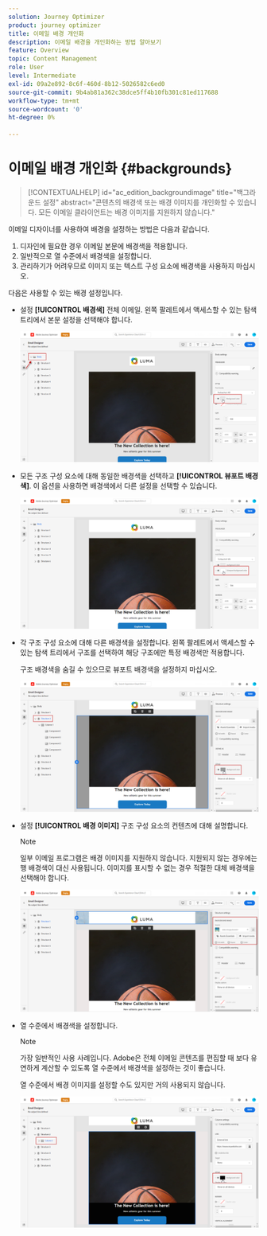 ```yaml
---
solution: Journey Optimizer
product: journey optimizer
title: 이메일 배경 개인화
description: 이메일 배경을 개인화하는 방법 알아보기
feature: Overview
topic: Content Management
role: User
level: Intermediate
exl-id: 09a2e892-8c6f-460d-8b12-5026582c6ed0
source-git-commit: 9b4ab81a362c38dce5ff4b10fb301c81ed117688
workflow-type: tm+mt
source-wordcount: '0'
ht-degree: 0%

---
```


# 이메일 배경 개인화 {#backgrounds}

>[!CONTEXTUALHELP]
>id="ac_edition_backgroundimage"
>title="백그라운드 설정"
>abstract="콘텐츠의 배경색 또는 배경 이미지를 개인화할 수 있습니다. 모든 이메일 클라이언트는 배경 이미지를 지원하지 않습니다."

이메일 디자이너를 사용하여 배경을 설정하는 방법은 다음과 같습니다.

1. 디자인에 필요한 경우 이메일 본문에 배경색을 적용합니다.
1. 일반적으로 열 수준에서 배경색을 설정합니다.
1. 관리하기가 어려우므로 이미지 또는 텍스트 구성 요소에 배경색을 사용하지 마십시오.

다음은 사용할 수 있는 배경 설정입니다.

* 설정 **[!UICONTROL 배경색]** 전체 이메일. 왼쪽 팔레트에서 액세스할 수 있는 탐색 트리에서 본문 설정을 선택해야 합니다.

   ![](assets/background_1.png)

* 모든 구조 구성 요소에 대해 동일한 배경색을 선택하고 **[!UICONTROL 뷰포트 배경색]**. 이 옵션을 사용하면 배경색에서 다른 설정을 선택할 수 있습니다.

   ![](assets/background_2.png)

* 각 구조 구성 요소에 대해 다른 배경색을 설정합니다. 왼쪽 팔레트에서 액세스할 수 있는 탐색 트리에서 구조를 선택하여 해당 구조에만 특정 배경색만 적용합니다.

   구조 배경색을 숨길 수 있으므로 뷰포트 배경색을 설정하지 마십시오.

   ![](assets/background_3.png)

* 설정 **[!UICONTROL 배경 이미지]** 구조 구성 요소의 컨텐츠에 대해 설명합니다.

   >[!NOTE]
   >
   >일부 이메일 프로그램은 배경 이미지를 지원하지 않습니다. 지원되지 않는 경우에는 행 배경색이 대신 사용됩니다. 이미지를 표시할 수 없는 경우 적절한 대체 배경색을 선택해야 합니다.

   ![](assets/background_4.png)

* 열 수준에서 배경색을 설정합니다.

   >[!NOTE]
   >
   >가장 일반적인 사용 사례입니다. Adobe은 전체 이메일 콘텐츠를 편집할 때 보다 유연하게 계산할 수 있도록 열 수준에서 배경색을 설정하는 것이 좋습니다.

   열 수준에서 배경 이미지를 설정할 수도 있지만 거의 사용되지 않습니다.

   ![](assets/background_5.png)
